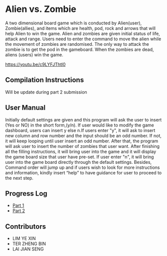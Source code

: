 # Alien vs. Zombie

A two dimensional board game which is conducted by Alien(user), Zombie(allies), and items which are health, pod, rock and arrows that will help Alien to win the game. Alien and zombies are given initial status of life, attack and range. Users need to enter the command to move the alien while the movement of zombies are randomised. The only way to attack the zombie is to get the pod in the gameboard. When the zombies are dead, aliens (users) win the game.

https://youtu.be/c9LYFJThtl0

## Compilation Instructions

Will be update during part 2 submission

## User Manual

Initially default settings are given and this program will ask the user to insert (Yes or NO) in the short form,(y/n). If user would like to modify the game dashboard, users can insert y else n.If users enter "y", it will ask to insert new column and row number and the input should be an odd number. If not, it will keep looping until user insert an odd number. After that, the program will ask user to insert the number of zombies that user want. After finishing all the filling instructions, it will bring user into the game and it will display the game board size that user have pre-set. If user enter "n", it will bring user into the game board directly through the default settings. Besides, Command order will jump up and if users wish to look for more instructions and information, kindly insert “help” to have guidance for user to proceed to the next step.


## Progress Log

- [Part 1](PART1.md)
- [Part 2](PART2.md)

## Contributors

- LIM YE XIN
- TER ZHENG BIN
- LAI JIAN SENG


